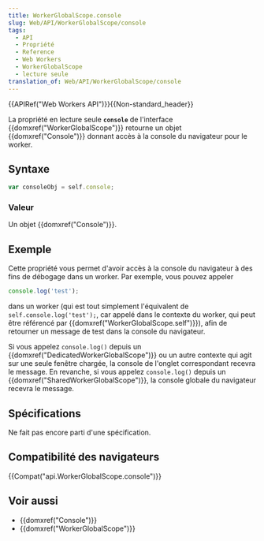 ```yaml
---
title: WorkerGlobalScope.console
slug: Web/API/WorkerGlobalScope/console
tags:
  - API
  - Propriété
  - Reference
  - Web Workers
  - WorkerGlobalScope
  - lecture seule
translation_of: Web/API/WorkerGlobalScope/console
---
```


{{APIRef("Web Workers API")}}{{Non-standard_header}}

La propriété en lecture seule **`console`** de l'interface {{domxref("WorkerGlobalScope")}} retourne un objet {{domxref("Console")}} donnant accès à la console du navigateur pour le worker.

## Syntaxe

```js
var consoleObj = self.console;
```

### Valeur

Un objet {{domxref("Console")}}.

## Exemple

Cette propriété vous permet d'avoir accès à la console du navigateur à des fins de débogage dans un worker. Par exemple, vous pouvez appeler

```js
console.log('test');
```

dans un worker (qui est tout simplement l'équivalent de `self.console.log('test');`, car appelé dans le contexte du worker, qui peut être référencé par {{domxref("WorkerGlobalScope.self")}}), afin de retourner un message de test dans la console du navigateur.

Si vous appelez `console.log()` depuis un {{domxref("DedicatedWorkerGlobalScope")}} ou un autre contexte qui agit sur une seule fenêtre chargée, la console de l'onglet correspondant recevra le message. En revanche, si vous appelez `console.log()` depuis un {{domxref("SharedWorkerGlobalScope")}}, la console globale du navigateur recevra le message.

## Spécifications

Ne fait pas encore parti d'une spécification.

## Compatibilité des navigateurs

{{Compat("api.WorkerGlobalScope.console")}}

## Voir aussi

- {{domxref("Console")}}
- {{domxref("WorkerGlobalScope")}}

